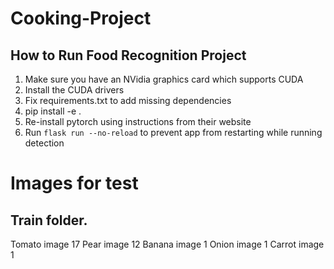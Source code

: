 # Cooking-Project


## How to Run Food Recognition Project

1. Make sure you have an NVidia graphics card which supports CUDA
1. Install the CUDA drivers
1. Fix requirements.txt to add missing dependencies
1. pip install -e .
1. Re-install pytorch using instructions from their website
1. Run `flask run --no-reload` to prevent app from restarting while running detection



# Images for test
## Train folder.
Tomato image 17
Pear image 12
Banana image 1
Onion image 1
Carrot image 1
